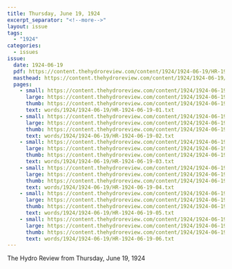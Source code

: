 ```yaml
---
title: Thursday, June 19, 1924
excerpt_separator: "<!--more-->"
layout: issue
tags:
  - "1924"
categories:
  - issues
issue:
  date: 1924-06-19
  pdf: https://content.thehydroreview.com/content/1924/1924-06-19/HR-1924-06-19.pdf
  masthead: https://content.thehydroreview.com/content/1924/1924-06-19/masthead/HR-1924-06-19.jpg
  pages:
    - small: https://content.thehydroreview.com/content/1924/1924-06-19/small/HR-1924-06-19-01.jpg
      large: https://content.thehydroreview.com/content/1924/1924-06-19/large/HR-1924-06-19-01.jpg
      thumb: https://content.thehydroreview.com/content/1924/1924-06-19/thumbnails/HR-1924-06-19-01.jpg
      text: words/1924/1924-06-19/HR-1924-06-19-01.txt
    - small: https://content.thehydroreview.com/content/1924/1924-06-19/small/HR-1924-06-19-02.jpg
      large: https://content.thehydroreview.com/content/1924/1924-06-19/large/HR-1924-06-19-02.jpg
      thumb: https://content.thehydroreview.com/content/1924/1924-06-19/thumbnails/HR-1924-06-19-02.jpg
      text: words/1924/1924-06-19/HR-1924-06-19-02.txt
    - small: https://content.thehydroreview.com/content/1924/1924-06-19/small/HR-1924-06-19-03.jpg
      large: https://content.thehydroreview.com/content/1924/1924-06-19/large/HR-1924-06-19-03.jpg
      thumb: https://content.thehydroreview.com/content/1924/1924-06-19/thumbnails/HR-1924-06-19-03.jpg
      text: words/1924/1924-06-19/HR-1924-06-19-03.txt
    - small: https://content.thehydroreview.com/content/1924/1924-06-19/small/HR-1924-06-19-04.jpg
      large: https://content.thehydroreview.com/content/1924/1924-06-19/large/HR-1924-06-19-04.jpg
      thumb: https://content.thehydroreview.com/content/1924/1924-06-19/thumbnails/HR-1924-06-19-04.jpg
      text: words/1924/1924-06-19/HR-1924-06-19-04.txt
    - small: https://content.thehydroreview.com/content/1924/1924-06-19/small/HR-1924-06-19-05.jpg
      large: https://content.thehydroreview.com/content/1924/1924-06-19/large/HR-1924-06-19-05.jpg
      thumb: https://content.thehydroreview.com/content/1924/1924-06-19/thumbnails/HR-1924-06-19-05.jpg
      text: words/1924/1924-06-19/HR-1924-06-19-05.txt
    - small: https://content.thehydroreview.com/content/1924/1924-06-19/small/HR-1924-06-19-06.jpg
      large: https://content.thehydroreview.com/content/1924/1924-06-19/large/HR-1924-06-19-06.jpg
      thumb: https://content.thehydroreview.com/content/1924/1924-06-19/thumbnails/HR-1924-06-19-06.jpg
      text: words/1924/1924-06-19/HR-1924-06-19-06.txt
---
```


The Hydro Review from Thursday, June 19, 1924

<!--more-->

